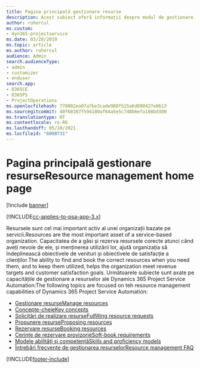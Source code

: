 ```yaml
---
title: Pagina principală gestionare resurse
description: Acest subiect oferă informații despre modul de gestionare a resurselor.
author: ruhercul
ms.custom:
- dyn365-projectservice
ms.date: 03/28/2019
ms.topic: article
ms.author: ruhercul
audience: Admin
search.audienceType:
- admin
- customizer
- enduser
search.app:
- D365CE
- D365PS
- ProjectOperations
ms.openlocfilehash: 778002ea07a7be3cade988f515a6d890427e6613
ms.sourcegitcommit: 40f68387f594180af64a5e5c748b6efa188bd300
ms.translationtype: HT
ms.contentlocale: ro-RO
ms.lasthandoff: 05/10/2021
ms.locfileid: "6008731"
---
```

# <a name="resource-management-home-page"></a><span data-ttu-id="40add-103">Pagina principală gestionare resurse</span><span class="sxs-lookup"><span data-stu-id="40add-103">Resource management home page</span></span>

[!include [banner](../includes/psa-now-project-operations.md)]

[!INCLUDE[cc-applies-to-psa-app-3.x](../includes/cc-applies-to-psa-app-3x.md)]

<span data-ttu-id="40add-104">Resursele sunt cel mai important activ al unei organizații bazate pe servicii.</span><span class="sxs-lookup"><span data-stu-id="40add-104">Resources are the most important asset of a service-based organization.</span></span> <span data-ttu-id="40add-105">Capacitatea de a găsi și rezerva resursele corecte atunci când aveți nevoie de ele, și menținerea utilizării lor, ajută organizația să îndeplinească obiectivele de venituri și obiectivele de satisfacție a clienților.</span><span class="sxs-lookup"><span data-stu-id="40add-105">The ability to find and book the correct resources when you need them, and to keep them utilized, helps the organization meet revenue targets and customer satisfaction goals.</span></span> <span data-ttu-id="40add-106">Următoarele subiecte sunt axate pe capacitățile de gestionare a resurselor ale Dynamics 365 Project Service Automation:</span><span class="sxs-lookup"><span data-stu-id="40add-106">The following topics are focused on teh resource management capabilities of Dynamics 365 Project Service Automation:</span></span>

- [<span data-ttu-id="40add-107">Gestionare resurse</span><span class="sxs-lookup"><span data-stu-id="40add-107">Manage resources</span></span>](manage-resources.md)
- [<span data-ttu-id="40add-108">Concepte-cheie</span><span class="sxs-lookup"><span data-stu-id="40add-108">Key concepts</span></span>](reports-key-concepts.md)
- [<span data-ttu-id="40add-109">Solicitări de realizare resurse</span><span class="sxs-lookup"><span data-stu-id="40add-109">Fulfilling resource requests</span></span>](resource-management-fulfill-requests.md)
- [<span data-ttu-id="40add-110">Propunere resurse</span><span class="sxs-lookup"><span data-stu-id="40add-110">Proposing resources</span></span>](resource-management-propose-resources.md)
- [<span data-ttu-id="40add-111">Rezervare resurse</span><span class="sxs-lookup"><span data-stu-id="40add-111">Booking resources</span></span>](resource-management-book-resources-scheduleboard.md)
- [<span data-ttu-id="40add-112">Cerințe de rezervare provizorie</span><span class="sxs-lookup"><span data-stu-id="40add-112">Soft-book requirements</span></span>](resource-management-softbook-requirements.md)
- [<span data-ttu-id="40add-113">Modele abilități și competență</span><span class="sxs-lookup"><span data-stu-id="40add-113">Skills and proficiency models</span></span>](resource-management-skills-proficiency.md)
- [<span data-ttu-id="40add-114">Întrebări frecvente de gestionarea resurselor</span><span class="sxs-lookup"><span data-stu-id="40add-114">Resource management FAQ</span></span>](resource-management-faq.md)


[!INCLUDE[footer-include](../includes/footer-banner.md)]